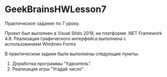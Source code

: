 # GeekBrainsHWLesson7
Практическое задание по 7 уроку.

Проект был выполнен в Visual Stido 2019, на платформе .NET Framework 4.8.
Реализация графического интерфейса выполнена с использованием Windows Forms

В практическом заднии были выполнены следующие пункты:

1. Доработка программы "Удвоитель". 
2. Реализация игры "Угадай число".

